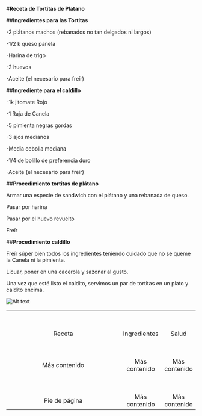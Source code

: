 #**Receta de Tortitas de Platano**

##**Ingredientes para las Tortitas**

-2 plátanos machos (rebanados no tan delgados ni largos)

-1/2 k  queso panela

-Harina de trigo 

-2 huevos

-Aceite (el necesario para freír)

##**Ingrediente para el caldillo**

-1k jitomate Rojo

-1 Raja de Canela

-5 pimienta negras gordas

-3 ajos medianos

-Media cebolla mediana

-1/4 de bolillo de preferencia duro

-Aceite (el necesario para freír) 

##**Procedimiento tortitas de plátano**

Armar una especie de sandwich con el plátano y una rebanada de queso.

Pasar por harina

Pasar por el huevo revuelto

Freír

##**Procedimiento caldillo**

Freír súper bien todos los ingredientes teniendo cuidado que no se queme la Canela ni la pimienta.

Licuar, poner en una cacerola y sazonar al gusto.

Una vez que esté listo el caldito, servimos un par de tortitas en un plato y caldito encima.


![Alt text](https://i.ytimg.com/vi/YBfk5UjhtNQ/maxresdefault.jpg "Imagen Torta")

<table style="width: 100%; text-align: center;">
  <tr>
    <td colspan="3" style="width: 100%; padding-top: 50px;">Receta</td>
    <td colspan="3" style="width: 100%; padding-top: 50px;">Ingredientes</td>
    <td colspan="3" style="width: 100%; padding-top: 50px;">Salud</td>
  </tr>
  <tr>
    <td colspan="3" style="width: 100%; padding-top: 50px;">Más contenido</td>
    <td colspan="3" style="width: 100%; padding-top: 50px;">Más contenido</td>
    <td colspan="3" style="width: 100%; padding-top: 50px;">Más contenido</td>
  </tr>
  <tr>
    <td  colspan="3" style="width: 100%; padding-top: 50px;">Pie de página</td>
    <td colspan="3" style="width: 100%; padding-top: 50px;">Más contenido</td>
    <td colspan="3" style="width: 100%; padding-top: 50px;">Más contenido</td>
  </tr>
</table>